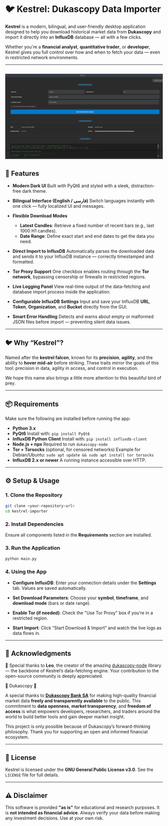 
# 🐦 Kestrel: Dukascopy Data Importer

**Kestrel** is a modern, bilingual, and user-friendly desktop application designed to help you download historical market data from **Dukascopy** and import it directly into an **InfluxDB** database — all with a few clicks.

Whether you're a **financial analyst**, **quantitative trader**, or **developer**, Kestrel gives you full control over how and when to fetch your data — even in restricted network environments.

---
![Preview](/screenshots/preview.png)
---

## 🚀 Features

* **Modern Dark UI**
  Built with PyQt6 and styled with a sleek, distraction-free dark theme.

* **Bilingual Interface (English / فارسی)**
  Switch languages instantly with one click — fully localized UI and messages.

* **Flexible Download Modes**

  * **Latest Candles**: Retrieve a fixed number of recent bars (e.g., last 1000 H1 candles).
  * **Date Range**: Define exact start and end dates to get the data you need.

* **Direct Import to InfluxDB**
  Automatically parses the downloaded data and sends it to your InfluxDB instance — correctly timestamped and formatted.

* **Tor Proxy Support**
  One checkbox enables routing through the **Tor network**, bypassing censorship or firewalls in restricted regions.

* **Live Logging Panel**
  View real-time output of the data-fetching and database import process inside the application.

* **Configurable InfluxDB Settings**
  Input and save your InfluxDB **URL**, **Token**, **Organization**, and **Bucket** directly from the GUI.

* **Smart Error Handling**
  Detects and warns about empty or malformed JSON files before import — preventing silent data issues.

---

## 🐦 Why “Kestrel”?

Named after the **kestrel falcon**, known for its **precision**, **agility**, and the ability to **hover mid-air** before striking. These traits mirror the goals of this tool: precision in data, agility in access, and control in execution.

We hope this name also brings a little more attention to this beautiful bird of prey.

---

## 📦 Requirements

Make sure the following are installed before running the app:

* **Python 3.x**
* **PyQt6**
  Install with: `pip install PyQt6`
* **InfluxDB Python Client**
  Install with: `pip install influxdb-client`
* **Node.js + npx**
  Required to run `dukascopy-node`
* **Tor + Torsocks** (optional, for censored networks)
  Example for Debian/Ubuntu:
  `sudo apt update && sudo apt install tor torsocks`
* **InfluxDB 2.x or newer**
  A running instance accessible over HTTP.

---

## ⚙️ Setup & Usage

### 1. Clone the Repository

```bash
git clone <your-repository-url>
cd kestrel-importer
```

### 2. Install Dependencies

Ensure all components listed in the **Requirements** section are installed.

### 3. Run the Application

```bash
python main.py
```

### 4. Using the App

* **Configure InfluxDB**:
  Enter your connection details under the **Settings** tab. Values are saved automatically.

* **Set Download Parameters**:
  Choose your **symbol**, **timeframe**, and **download mode** (bars or date range).

* **Enable Tor (if needed)**:
  Check the "Use Tor Proxy" box if you’re in a restricted region.

* **Start Import**:
  Click “Start Download & Import” and watch the live logs as data flows in.

---

## 🙏 Acknowledgments

🙏 Special thanks to **Leo**, the creator of the amazing [dukascopy-node](https://github.com/Leo4815162342/dukascopy-node) library — the backbone of Kestrel’s data-fetching engine.
Your contribution to the open-source community is deeply appreciated.




🙏 Dukascopy 🏦

A special thanks to **[Dukascopy Bank SA](https://www.dukascopy.com/)** for making high-quality financial market data **freely and transparently available** to the public.
This commitment to **data openness**, **market transparency**, and **freedom of access** is what empowers developers, researchers, and traders around the world to build better tools and gain deeper market insight.

This project is only possible because of Dukascopy’s forward-thinking philosophy. Thank you for supporting an open and informed financial ecosystem.



---

## 🪪 License

Kestrel is licensed under the **GNU General Public License v3.0**. See the `LICENSE` file for full details.

---

## ⚠️ Disclaimer

This software is provided **"as is"** for educational and research purposes. It is **not intended as financial advice**.
Always verify your data before making any investment decisions. Use at your own risk.

